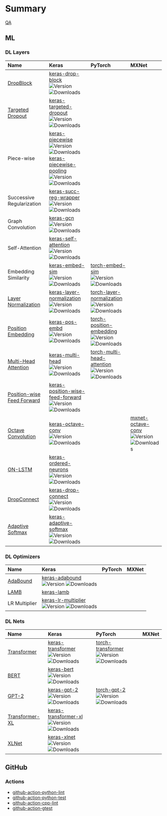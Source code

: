 Summary
=======

[QA](./QA.md)

## ML

### DL Layers

Name | Keras | PyTorch | MXNet 
:----|:------|:--------|:-----
[DropBlock](https://arxiv.org/pdf/1810.12890.pdf)|[keras-drop-block](https://github.com/CyberZHG/keras-drop-block)<br>![Version](https://img.shields.io/pypi/v/keras-drop-block.svg) ![Downloads](https://img.shields.io/pypi/dm/keras-drop-block.svg)||
[Targeted Dropout](https://openreview.net/pdf?id=HkghWScuoQ)|[keras-targeted-dropout](https://github.com/CyberZHG/keras-targeted-dropout)<br>![Version](https://img.shields.io/pypi/v/keras-targeted-dropout.svg) ![Downloads](https://img.shields.io/pypi/dm/keras-targeted-dropout.svg)||
Piece-wise|[keras-piecewise](https://github.com/CyberZHG/keras-piecewise)<br>![Version](https://img.shields.io/pypi/v/keras-piecewise.svg) ![Downloads](https://img.shields.io/pypi/dm/keras-piecewise.svg)<br>[keras-piecewise-pooling](https://github.com/CyberZHG/keras-piecewise-pooling)<br>![Version](https://img.shields.io/pypi/v/keras-piecewise-pooling.svg) ![Downloads](https://img.shields.io/pypi/dm/keras-piecewise-pooling.svg)||
Successive Regularization|[keras-succ-reg-wrapper](https://github.com/CyberZHG/keras-succ-reg-wrapper)<br>![Version](https://img.shields.io/pypi/v/keras-succ-reg-wrapper.svg) ![Downloads](https://img.shields.io/pypi/dm/keras-succ-reg-wrapper.svg)||
Graph Convolution|[keras-gcn](https://github.com/CyberZHG/keras-gcn)<br>![Version](https://img.shields.io/pypi/v/keras-gcn.svg) ![Downloads](https://img.shields.io/pypi/dm/keras-gcn.svg)||
Self-Attention|[keras-self-attention](https://github.com/CyberZHG/keras-self-attention)<br>![Version](https://img.shields.io/pypi/v/keras-self-attention.svg) ![Downloads](https://img.shields.io/pypi/dm/keras-self-attention.svg)||
Embedding Similarity|[keras-embed-sim](https://github.com/CyberZHG/keras-embed-sim)<br>![Version](https://img.shields.io/pypi/v/keras-embed-sim.svg) ![Downloads](https://img.shields.io/pypi/dm/keras-embed-sim.svg)|[torch-embed-sim](https://github.com/CyberZHG/torch-embed-sim)<br>![Version](https://img.shields.io/pypi/v/torch-embed-sim.svg) ![Downloads](https://img.shields.io/pypi/dm/torch-embed-sim.svg)|
[Layer Normalization](https://arxiv.org/pdf/1607.06450.pdf)|[keras-layer-normalization](https://github.com/CyberZHG/keras-layer-normalization)<br>![Version](https://img.shields.io/pypi/v/keras-layer-normalization.svg) ![Downloads](https://img.shields.io/pypi/dm/keras-layer-normalization.svg)|[torch-layer-normalization](https://github.com/CyberZHG/torch-layer-normalization)<br>![Version](https://img.shields.io/pypi/v/torch-layer-normalization.svg) ![Downloads](https://img.shields.io/pypi/dm/torch-layer-normalization.svg)|
[Position Embedding]((https://arxiv.org/pdf/1706.03762.pdf))|[keras-pos-embd](https://github.com/CyberZHG/keras-pos-embd)<br>![Version](https://img.shields.io/pypi/v/keras-pos-embd.svg) ![Downloads](https://img.shields.io/pypi/dm/keras-pos-embd.svg)|[torch-position-embedding](https://github.com/CyberZHG/torch-position-embedding)<br>![Version](https://img.shields.io/pypi/v/torch-position-embedding.svg) ![Downloads](https://img.shields.io/pypi/dm/torch-position-embedding.svg)|
[Multi-Head Attention](https://arxiv.org/pdf/1706.03762.pdf)|[keras-multi-head](https://github.com/CyberZHG/keras-multi-head)<br>![Version](https://img.shields.io/pypi/v/keras-multi-head.svg) ![Downloads](https://img.shields.io/pypi/dm/keras-multi-head.svg)|[torch-multi-head-attention](https://github.com/CyberZHG/torch-multi-head-attention)<br>![Version](https://img.shields.io/pypi/v/torch-multi-head-attention.svg) ![Downloads](https://img.shields.io/pypi/dm/torch-multi-head-attention.svg)|
[Position-wise Feed Forward](https://github.com/CyberZHG/keras-position-wise-feed-forward)|[keras-position-wise-feed-forward](https://github.com/CyberZHG/keras-position-wise-feed-forward)<br>![Version](https://img.shields.io/pypi/v/keras-position-wise-feed-forward.svg) ![Downloads](https://img.shields.io/pypi/dm/keras-position-wise-feed-forward.svg)||
[Octave Convolution](https://arxiv.org/pdf/1904.05049.pdf)|[keras-octave-conv](https://github.com/CyberZHG/keras-octave-conv)<br>![Version](https://img.shields.io/pypi/v/keras-octave-conv.svg) ![Downloads](https://img.shields.io/pypi/dm/keras-octave-conv.svg)| |[mxnet-octave-conv](https://github.com/CyberZHG/mxnet-octave-conv)<br>![Version](https://img.shields.io/pypi/v/mxnet-octave-conv.svg) ![Downloads](https://img.shields.io/pypi/dm/mxnet-octave-conv.svg)
[ON-LSTM](https://openreview.net/pdf?id=B1l6qiR5F7)|[keras-ordered-neurons](https://github.com/CyberZHG/keras-ordered-neurons)<br>![Version](https://img.shields.io/pypi/v/keras-ordered-neurons.svg) ![Downloads](https://img.shields.io/pypi/dm/keras-ordered-neurons.svg)| |
[DropConnect](http://yann.lecun.com/exdb/publis/pdf/wan-icml-13.pdf)|[keras-drop-connect](https://github.com/CyberZHG/keras-drop-connect)<br>![Version](https://img.shields.io/pypi/v/keras-drop-connect.svg) ![Downloads](https://img.shields.io/pypi/dm/keras-drop-connect.svg)| |
[Adaptive Softmax](https://arxiv.org/pdf/1609.04309.pdf)|[keras-adaptive-softmax](https://github.com/CyberZHG/keras-adaptive-softmax)<br>![Version](https://img.shields.io/pypi/v/keras-adaptive-softmax.svg) ![Downloads](https://img.shields.io/pypi/dm/keras-adaptive-softmax.svg)| |

### DL Optimizers

Name | Keras | PyTorch | MXNet 
:----|:------|:--------|:-----
[AdaBound](https://github.com/Luolc/AdaBound)|[keras-adabound](https://github.com/CyberZHG/keras-adabound)<br>![Version](https://img.shields.io/pypi/v/keras-adabound.svg) ![Downloads](https://img.shields.io/pypi/dm/keras-adabound.svg)||
[LAMB](https://arxiv.org/pdf/1904.00962.pdf)|[keras-lamb](https://github.com/CyberZHG/keras-lamb)||
LR Multiplier|[keras-lr-multiplier](https://github.com/CyberZHG/keras-lr-multiplier)<br>![Version](https://img.shields.io/pypi/v/keras-lr-multiplier.svg) ![Downloads](https://img.shields.io/pypi/dm/keras-lr-multiplier.svg)| |

### DL Nets

Name | Keras | PyTorch | MXNet 
:----|:------|:--------|:-----
[Transformer](https://arxiv.org/pdf/1706.03762.pdf)|[keras-transformer](https://github.com/CyberZHG/keras-transformer)<br>![Version](https://img.shields.io/pypi/v/keras-transformer.svg) ![Downloads](https://img.shields.io/pypi/dm/keras-transformer.svg)|[torch-transformer](https://github.com/CyberZHG/torch-transformer)<br>![Version](https://img.shields.io/pypi/v/torch-transformer.svg) ![Downloads](https://img.shields.io/pypi/dm/torch-transformer.svg)|
[BERT](https://arxiv.org/pdf/1810.04805.pdf)|[keras-bert](https://github.com/CyberZHG/keras-bert)<br>![Version](https://img.shields.io/pypi/v/keras-bert.svg) ![Downloads](https://img.shields.io/pypi/dm/keras-bert.svg)||
[GPT-2](https://d4mucfpksywv.cloudfront.net/better-language-models/language-models.pdf)|[keras-gpt-2](https://github.com/CyberZHG/keras-gpt-2)<br>![Version](https://img.shields.io/pypi/v/keras-gpt-2.svg) ![Downloads](https://img.shields.io/pypi/dm/keras-gpt-2.svg)|[torch-gpt-2](https://github.com/CyberZHG/torch-gpt-2)<br>![Version](https://img.shields.io/pypi/v/torch-gpt-2.svg) ![Downloads](https://img.shields.io/pypi/dm/torch-gpt-2.svg)|
[Transformer-XL](https://arxiv.org/pdf/1901.02860.pdf)|[keras-transformer-xl](https://github.com/CyberZHG/keras-transformer-xl)<br>![Version](https://img.shields.io/pypi/v/keras-transformer-xl.svg) ![Downloads](https://img.shields.io/pypi/dm/keras-transformer-xl.svg)||
[XLNet](https://arxiv.org/pdf/1906.08237)|[keras-xlnet](https://github.com/CyberZHG/keras-xlnet)<br>![Version](https://img.shields.io/pypi/v/keras-xlnet.svg) ![Downloads](https://img.shields.io/pypi/dm/keras-xlnet.svg)||

## GitHub

### Actions

* [github-action-python-lint](https://github.com/CyberZHG/github-action-python-lint)
* [github-action-python-test](https://github.com/CyberZHG/github-action-python-test)
* [github-action-cpp-lint](https://github.com/CyberZHG/github-action-cpp-lint)
* [github-action-gtest](https://github.com/CyberZHG/github-action-gtest)
